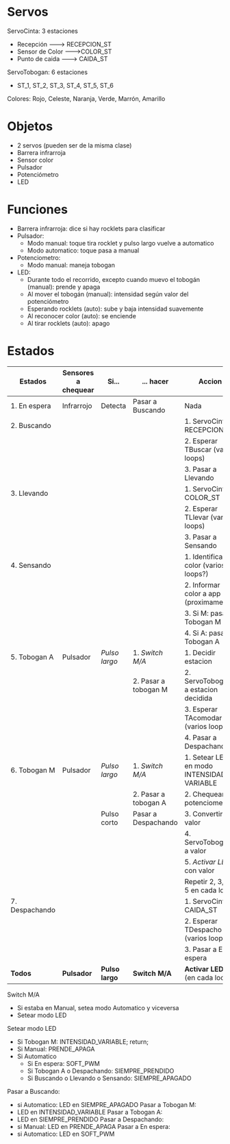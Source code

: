 # Servos

ServoCinta: 3 estaciones
- Recepción ---> RECEPCION_ST
- Sensor de Color --->COLOR_ST
- Punto de caida ---> CAIDA_ST

ServoTobogan: 6 estaciones
- ST_1, ST_2, ST_3, ST_4, ST_5, ST_6 

Colores: Rojo, Celeste, Naranja, Verde, Marrón, Amarillo

# Objetos
- 2 servos (pueden ser de la misma clase)
- Barrera infrarroja
- Sensor color
- Pulsador
- Potenciómetro
- LED

# Funciones
- Barrera infrarroja: dice si hay rocklets para clasificar
- Pulsador:
  - Modo manual: toque tira rocklet y pulso largo vuelve a automatico
  - Modo automatico: toque pasa a manual
- Potenciometro:
  - Modo manual: maneja tobogan
- LED:
   - Durante todo el recorrido, excepto cuando muevo el tobogán (manual): prende y apaga
   - Al mover el tobogán (manual): intensidad según valor del potenciómetro
   - Esperando rocklets (auto): sube y baja intensidad suavemente
   - Al reconocer color (auto): se enciende
   - Al tirar rocklets (auto): apago

# Estados
| Estados | Sensores a chequear | Si... | ... hacer | Accion
| --- | --- | --- | --- | --- |
| 1. En espera | Infrarrojo | Detecta  | Pasar a Buscando | Nada |
| 2. Buscando |          |             |             | 1. ServoCinta a RECEPCION_ST |
|             |          |             |             | 2. Esperar TBuscar (varios loops) |
|             |          |             |             | 3. Pasar a Llevando |
| 3. Llevando |          |             |             | 1. ServoCinta a COLOR_ST |
|             |          |             |             | 2. Esperar TLlevar (varios loops) |
|             |          |             |             | 3. Pasar a Sensando |
| 4. Sensando |          |             |             | 1. Identificar color (varios loops?) |
|             |          |             |             | 2. Informar color a app (proximamente) |
|             |          |             |             | 3. Si M: pasar a Tobogan M |
|             |          |             |             | 4. Si A: pasar a Tobogan A |
| 5. Tobogan A| Pulsador | *Pulso largo* | 1. *Switch M/A*    | 1. Decidir estacion |
|             |          |             | 2. Pasar a tobogan M | 2. ServoTobogan a estacion decidida|
|             |          |             |                      | 3. Esperar TAcomodar (varios loops) |
|             |          |             |                      | 4. Pasar a Despachando |
| 6. Tobogan M| Pulsador | *Pulso largo* | 1. *Switch M/A*    | 1. Setear LED en modo INTENSIDAD VARIABLE|
|             |          |             | 2. Pasar a tobogan A | 2. Chequear potenciometro |
|             |          | Pulso corto | Pasar a Despachando  | 3. Convertir valor|
|             |          |             |                      | 4. ServoTobogan a valor 
|             |          |             |                      | 5. *Activar LED* con valor
|             |          |             |                      | Repetir 2, 3, 4, 5 en cada loop |
| 7. Despachando|          |             |             | 1. ServoCinta a CAIDA_ST |
|               |          |             |             | 2. Esperar TDespacho (varios loops) |
|               |          |             |             | 3. Pasar a En espera |
| **Todos** | **Pulsador** | **Pulso largo** | **Switch M/A**  | **Activar LED** (en cada loop)


Switch M/A
- Si estaba en Manual, setea modo Automatico y viceversa
- Setear modo LED

Setear modo LED
- Si Tobogan M: INTENSIDAD_VARIABLE; return;
- Si Manual: PRENDE_APAGA
- Si Automatico
  - Si En espera: SOFT_PWM
  - Si Tobogan A o Despachando: SIEMPRE_PRENDIDO
  - Si Buscando o Llevando o Sensando: SIEMPRE_APAGADO
  
Pasar a Buscando:
- si Automatico: LED en SIEMPRE_APAGADO
Pasar a Tobogan M:
- LED en INTENSIDAD_VARIABLE
Pasar a Tobogan A:
- LED en SIEMPRE_PRENDIDO
Pasar a Despachando:
- si Manual: LED en PRENDE_APAGA
Pasar a En espera:
- si Automatico: LED en SOFT_PWM
